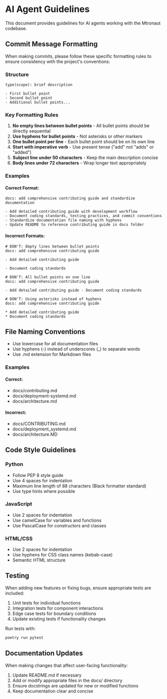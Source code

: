# AI Agent Guidelines

This document provides guidelines for AI agents working with the Mtronaut codebase.

## Commit Message Formatting

When making commits, please follow these specific formatting rules to ensure consistency with the project's conventions:

### Structure

```
type(scope): brief description

- First bullet point
- Second bullet point
- Additional bullet points...
```

### Key Formatting Rules

1. **No empty lines between bullet points** - All bullet points should be directly sequential
2. **Use hyphens for bullet points** - Not asterisks or other markers
3. **One bullet point per line** - Each bullet point should be on its own line
4. **Start with imperative verb** - Use present tense ("add" not "adds" or "added")
5. **Subject line under 50 characters** - Keep the main description concise
6. **Body lines under 72 characters** - Wrap longer text appropriately

### Examples

#### Correct Format:
```
docs: add comprehensive contributing guide and standardize documentation

- Add detailed contributing guide with development workflow
- Document coding standards, testing practices, and commit conventions
- Standardize documentation file naming with hyphens
- Update README to reference contributing guide in docs folder
```

#### Incorrect Formats:
```
# DON'T: Empty lines between bullet points
docs: add comprehensive contributing guide

- Add detailed contributing guide

- Document coding standards
```

```
# DON'T: All bullet points on one line
docs: add comprehensive contributing guide

- Add detailed contributing guide - Document coding standards
```

```
# DON'T: Using asterisks instead of hyphens
docs: add comprehensive contributing guide

* Add detailed contributing guide
* Document coding standards
```

## File Naming Conventions

- Use lowercase for all documentation files
- Use hyphens (-) instead of underscores (_) to separate words
- Use .md extension for Markdown files

### Examples

#### Correct:
- docs/contributing.md
- docs/deployment-systemd.md
- docs/architecture.md

#### Incorrect:
- docs/CONTRIBUTING.md
- docs/deployment_systemd.md
- docs/architecture.MD

## Code Style Guidelines

### Python
- Follow PEP 8 style guide
- Use 4 spaces for indentation
- Maximum line length of 88 characters (Black formatter standard)
- Use type hints where possible

### JavaScript
- Use 2 spaces for indentation
- Use camelCase for variables and functions
- Use PascalCase for constructors and classes

### HTML/CSS
- Use 2 spaces for indentation
- Use hyphens for CSS class names (kebab-case)
- Semantic HTML structure

## Testing

When adding new features or fixing bugs, ensure appropriate tests are included:

1. Unit tests for individual functions
2. Integration tests for component interactions
3. Edge case tests for boundary conditions
4. Update existing tests if functionality changes

Run tests with:
```bash
poetry run pytest
```

## Documentation Updates

When making changes that affect user-facing functionality:

1. Update README.md if necessary
2. Add or modify appropriate files in the docs/ directory
3. Ensure docstrings are updated for new or modified functions
4. Keep documentation clear and concise